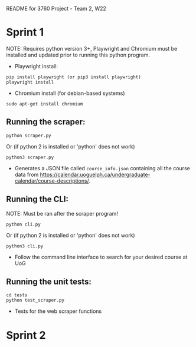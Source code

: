 README for 3760 Project - Team 2, W22

# Sprint 1

NOTE: Requires python version 3+, Playwright and Chromium must be installed and updated prior to running this python program.
- Playwright install: 
``` 
pip install playwright (or pip3 install playwright)
playwright install
```
- Chromium install (for debian-based systems)
``` 
sudo apt-get install chromium
```

## Running the scraper:
``` 
python scraper.py
```
Or (if python 2 is installed or 'python' does not work)
``` 
python3 scraper.py
```
- Generates a JSON file called ```course_info.json``` containing all the course data from https://calendar.uoguelph.ca/undergraduate-calendar/course-descriptions/.

## Running the CLI:

NOTE: Must be ran after the scraper program!
```
python cli.py
```
Or (if python 2 is installed or 'python' does not work)
``` 
python3 cli.py
```

- Follow the command line interface to search for your desired course at UoG

## Running the unit tests:
```
cd tests
python test_scraper.py
```
- Tests for the web scraper functions

# Sprint 2
